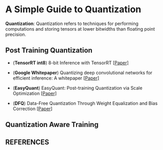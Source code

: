 # A Simple Guide to Quantization

**Quantization**: Quantization refers to techniques for performing computations and storing tensors at lower bitwidths than floating point precision.


## Post Training Quantization

- (**TensorRT int8**) 8-bit Inference with TensorRT [[Paper\]](https://on-demand.gputechconf.com/gtc/2017/presentation/s7310-8-bit-inference-with-tensorrt.pdf)

- (**Google Whitepaper**) Quantizing deep convolutional networks for efficient inference: A whitepaper [[Paper\]](https://arxiv.org/pdf/1806.08342.pdf)

- (**EasyQuant**) EasyQuant: Post-training Quantization via Scale Optimization [[Paper\]](https://arxiv.org/pdf/2006.16669.pdf)

- (**DFQ**) Data-Free Quantization Through Weight Equalization and Bias Correction [[Paper\]](https://arxiv.org/pdf/1906.04721.pdf)





## Quantization Aware Training









## REFERENCES


